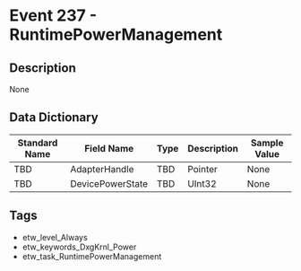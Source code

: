 # Event 237 - RuntimePowerManagement

## Description
None

## Data Dictionary
|Standard Name|Field Name|Type|Description|Sample Value|
|---|---|---|---|---|
|TBD|AdapterHandle|TBD|Pointer|None|None|
|TBD|DevicePowerState|TBD|UInt32|None|None|

## Tags
* etw_level_Always
* etw_keywords_DxgKrnl_Power
* etw_task_RuntimePowerManagement